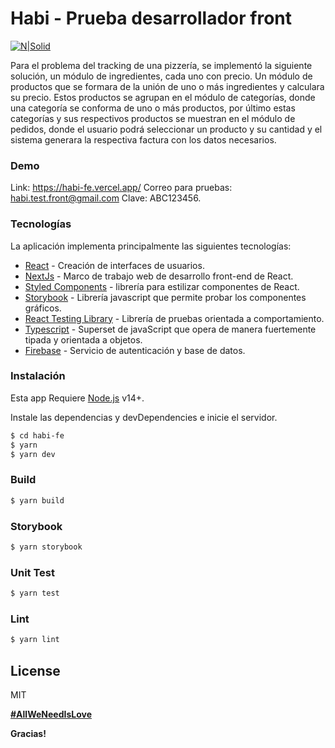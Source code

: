 # Habi - Prueba desarrollador front

[![N|Solid](https://habi.co/cf4fc71ac1bf8e6d786e315cd474a527.svg)](https://nodesource.com/products/nsolid)

Para el problema del tracking de una pizzería, se implementó la siguiente solución, un módulo de ingredientes, cada uno con precio. Un módulo de productos que se formara de la unión de uno o más ingredientes y calculara su precio. Estos productos se agrupan en el módulo de categorías, donde una categoría se conforma de uno o más productos, por último estas categorías y sus respectivos productos se muestran en el módulo de pedidos, donde el usuario podrá seleccionar un producto y su cantidad y el sistema generara la respectiva factura con los datos necesarios.

 


### Demo

Link: https://habi-fe.vercel.app/
Correo para pruebas: habi.test.front@gmail.com
Clave: ABC123456.

### Tecnologías

La aplicación implementa principalmente las siguientes tecnologías:

- [React] - Creación de interfaces de usuarios.
- [NextJs] - Marco de trabajo web de desarrollo front-end de React.
- [Styled Components] - librería para estilizar componentes de React.
- [Storybook] - Librería javascript que permite probar los componentes gráficos.
- [React Testing Library] - Librería de pruebas orientada a comportamiento.
- [Typescript] - Superset de javaScript que opera de manera fuertemente tipada y orientada a objetos.
- [Firebase] - Servicio de autenticación y base de datos.

[react]: https://es.reactjs.org
[nextjs]: https://nextjs.org/
[styled components]: https://styled-components.com/
[storybook]: https://storybook.js.org/
[react testing library]: https://testing-library.com/
[typescript]: https://www.typescriptlang.org/
[Firebase]: https://firebase.google.com/

### Instalación

Esta app Requiere [Node.js](https://nodejs.org/) v14+.

Instale las dependencias y devDependencies e inicie el servidor.

```sh
$ cd habi-fe
$ yarn
$ yarn dev
```

### Build

```sh
$ yarn build
```

### Storybook

```sh
$ yarn storybook
```

### Unit Test

```sh
$ yarn test
```

### Lint

```sh
$ yarn lint
```

## License

MIT

**[#AllWeNeedIsLove]**

**Gracias!**

[#allweneedislove]: https://twitter.com/hashtag/allweneedislove
